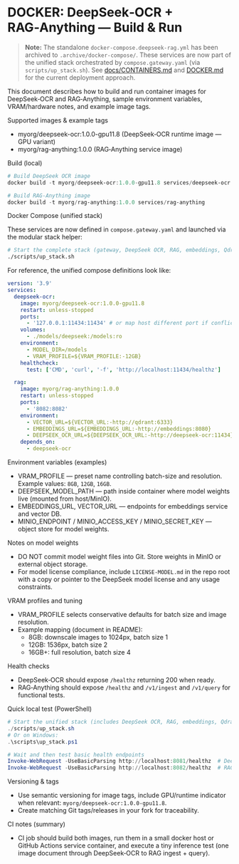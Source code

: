 # DOCKER: DeepSeek‑OCR + RAG‑Anything — Build & Run

> **Note:** The standalone `docker-compose.deepseek-rag.yml` has been archived to
> `.archive/docker-compose/`. These services are now part of the unified stack orchestrated by
> `compose.gateway.yaml` (via `scripts/up_stack.sh`). See [docs/CONTAINERS.md](../CONTAINERS.md) and
> [DOCKER.md](../../DOCKER.md) for the current deployment approach.

This document describes how to build and run container images for DeepSeek‑OCR and RAG‑Anything,
sample environment variables, VRAM/hardware notes, and example image tags.

Supported images & example tags

- myorg/deepseek-ocr:1.0.0-gpu11.8 (DeepSeek‑OCR runtime image — GPU variant)
- myorg/rag-anything:1.0.0 (RAG‑Anything service image)

Build (local)

```powershell
# Build DeepSeek OCR image
docker build -t myorg/deepseek-ocr:1.0.0-gpu11.8 services/deepseek-ocr

# Build RAG-Anything image
docker build -t myorg/rag-anything:1.0.0 services/rag-anything
```

Docker Compose (unified stack)

These services are now defined in `compose.gateway.yaml` and launched via the modular stack helper:

```bash
# Start the complete stack (gateway, DeepSeek OCR, RAG, embeddings, Qdrant, MinIO, etc.)
./scripts/up_stack.sh
```

For reference, the unified compose definitions look like:

```yaml
version: '3.9'
services:
  deepseek-ocr:
    image: myorg/deepseek-ocr:1.0.0-gpu11.8
    restart: unless-stopped
    ports:
      - '127.0.0.1:11434:11434' # or map host different port if conflict
    volumes:
      - ./models/deepseek:/models:ro
    environment:
      - MODEL_DIR=/models
      - VRAM_PROFILE=${VRAM_PROFILE:-12GB}
    healthcheck:
      test: ['CMD', 'curl', '-f', 'http://localhost:11434/healthz']

  rag:
    image: myorg/rag-anything:1.0.0
    restart: unless-stopped
    ports:
      - '8082:8082'
    environment:
      - VECTOR_URL=${VECTOR_URL:-http://qdrant:6333}
      - EMBEDDINGS_URL=${EMBEDDINGS_URL:-http://embeddings:8080}
      - DEEPSEEK_OCR_URL=${DEEPSEEK_OCR_URL:-http://deepseek-ocr:11434}
    depends_on:
      - deepseek-ocr
```

Environment variables (examples)

- VRAM_PROFILE — preset name controlling batch-size and resolution. Example values: `8GB`, `12GB`,
  `16GB`.
- DEEPSEEK_MODEL_PATH — path inside container where model weights live (mounted from host/MinIO).
- EMBEDDINGS_URL, VECTOR_URL — endpoints for embeddings service and vector DB.
- MINIO_ENDPOINT / MINIO_ACCESS_KEY / MINIO_SECRET_KEY — object store for model weights.

Notes on model weights

- DO NOT commit model weight files into Git. Store weights in MinIO or external object storage.
- For model license compliance, include `LICENSE-MODEL.md` in the repo root with a copy or pointer
  to the DeepSeek model license and any usage constraints.

VRAM profiles and tuning

- VRAM_PROFILE selects conservative defaults for batch size and image resolution.
- Example mapping (document in README):
  - 8GB: downscale images to 1024px, batch size 1
  - 12GB: 1536px, batch size 2
  - 16GB+: full resolution, batch size 4

Health checks

- DeepSeek‑OCR should expose `/healthz` returning 200 when ready.
- RAG‑Anything should expose `/healthz` and `/v1/ingest` and `/v1/query` for functional tests.

Quick local test (PowerShell)

```powershell
# Start the unified stack (includes DeepSeek OCR, RAG, embeddings, Qdrant, MinIO, etc.)
./scripts/up_stack.sh
# Or on Windows:
.\scripts\up_stack.ps1

# Wait and then test basic health endpoints
Invoke-WebRequest -UseBasicParsing http://localhost:8081/healthz  # DeepSeek OCR via Traefik
Invoke-WebRequest -UseBasicParsing http://localhost:8082/healthz  # RAG Anything
```

Versioning & tags

- Use semantic versioning for image tags, include GPU/runtime indicator when relevant:
  `myorg/deepseek-ocr:1.0.0-gpu11.8`.
- Create matching Git tags/releases in your fork for traceability.

CI notes (summary)

- CI job should build both images, run them in a small docker host or GitHub Actions service
  container, and execute a tiny inference test (one image document through DeepSeek‑OCR to RAG
  ingest + query).
